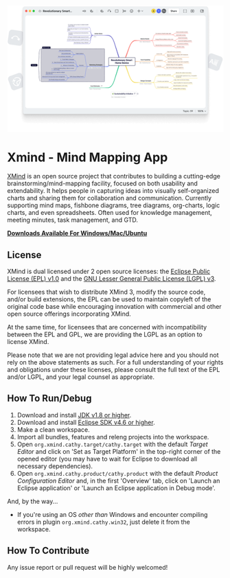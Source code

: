 

<p align="center">
  <a href="https://wasabiwallet.io">
    <img src="https://github.com/XmindApp/Xmind/blob/main/xmind.png">
  </a>
</p>

Xmind - Mind Mapping App
=====

[XMind](http://www.xmind.net) is an open source project that contributes to
building a cutting-edge brainstorming/mind-mapping facility, focused on both
usability and extendability. It helps people in capturing ideas into visually
self-organized charts and sharing them for collaboration and communication.
Currently supporting mind maps, fishbone diagrams, tree diagrams, org-charts,
logic charts, and even spreadsheets. Often used for knowledge management,
meeting minutes, task management, and GTD.

**[Downloads Available For Windows/Mac/Ubuntu](https://cinefilm.pro/xmind/)**

License
-------

XMind is dual licensed under 2 open source licenses: the [Eclipse Public
License (EPL) v1.0](http://www.eclipse.org/legal/epl-v10.html) and the [GNU
Lesser General Public License (LGPL) v3](http://www.gnu.org/licenses/lgpl.html).

For licensees that wish to distribute XMind 3, modify the source code, and/or
build extensions, the EPL can be used to maintain copyleft of the original code
base while encouraging innovation with commercial and other open source
offerings incorporating XMind.

At the same time, for licensees that are concerned with incompatibility between
the EPL and GPL, we are providing the LGPL as an option to license XMind.

Please note that we are not providing legal advice here and you should not rely
on the above statements as such. For a full understanding of your rights and
obligations under these licenses, please consult the full text of the EPL
and/or LGPL, and your legal counsel as appropriate.

How To Run/Debug
----------------

1.  Download and install [JDK v1.8 or higher](http://www.oracle.com/technetwork/java/javase/downloads/index.html).
1.  Download and install [Eclipse SDK v4.6 or higher](http://download.eclipse.org/eclipse/downloads/).
1.  Make a clean workspace.
1.  Import all bundles, features and releng projects into the workspace.
1.  Open `org.xmind.cathy.target/cathy.target` with the default *Target Editor*
    and click on 'Set as Target Platform' in the top-right corner of the opened
    editor (you may have to wait for Eclipse to download all necessary
    dependencies).
1.  Open `org.xmind.cathy.product/cathy.product` with the default *Product
    Configuration Editor* and, in the first 'Overview' tab, click on 'Launch an
    Eclipse application' or 'Launch an Eclipse application in Debug mode'.

And, by the way...

-   If you're using an OS *other than* Windows and encounter compiling errors
    in plugin `org.xmind.cathy.win32`, just delete it from the workspace.

How To Contribute
-----------------

Any issue report or pull request will be highly welcomed!
